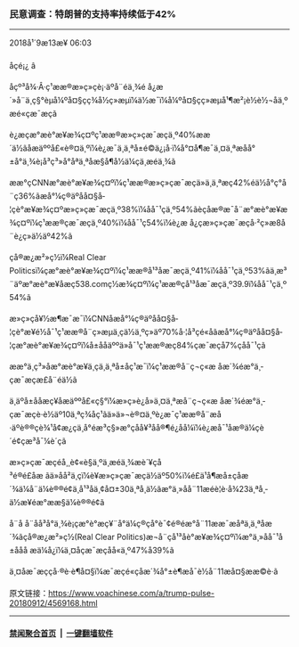 ### 民意调查：特朗普的支持率持续低于42%
------------------------

<div class="published">
 <span class="date" title="ä¸­å½æ¶é´">
  <time datetime="2018-09-13T06:03:28+08:00">
   2018å¹´9æ13æ¥ 06:03
  </time>
 </span>
</div>
<br/>
<div class="wsw">
 <span class="dateline">
  åçé¡¿ â
 </span>
 <p>
  åçº³å¾·Â·ç¹ææ®æ»ç»ç­è¡·äºå¨éä¸¾é å¿æ´»å¨ä¸ç§°èµå¼ºå¤§çç¾å½ç»æµï¼ä½æ¯ï¼å¼ºå¤§çç»æµå¹¶æ²¡è½è½¬åä¸ºæé«çæ¯æçã
 </p>
 <p>
  è¿æçæ°æè°æ¥æ¾ç¤ºç¹ææ®æ»ç»çæ¯æçä¸º40%ææ´ä½ãåæäººå£«è®¤ä¸ºï¼è¿æ¯ä¸ä¸ªå±é©ä¿¡å·ï¼å°¤å¶æ¯ä¸¤ä¸ªæåå°±å°ä¸¾è¡å³ç³»å°åªä¸ªåæ§å¶å½ä¼çä¸­æéä¸¾ã
 </p>
 <p>
  ææ°çCNNæ°æè°æ¥æ¾ç¤ºï¼ç¹ææ®æ»ç»çæ¯æçä»ä¸ä¸ªæç42%éä½å°ç°å¨ç36%ãæå°¼ç®äºåå¤§å­¦çè°æ¥æ¾ç¤ºæ»ç»çæ¯æçä¸º38%ï¼åå¯¹çä¸º54%ãèçåæ®æ¯å¨æ°æè°æ¥æ¾ç¤ºï¼ç¹ææ®çæ¯æçä¸º40%ï¼åå¯¹ç54%ï¼è¿æ å¿çæ»ç»çæ¯æçå·²ç»æ8å¨è¿ç»­ä½äº42%ã
 </p>
 <p>
  çå®æ¿æ²»ç½ï¼Real Clear Politicsï¼çæ°æè°æ¥æ¾ç¤ºï¼ç¹ææ®å¹³åæ¯æçä¸º41%ï¼åå¯¹çä¸º53%ãä¸æ³¨äºæ°æè°æ¥åæç538.comç½æ¾ç¤ºï¼ç¹ææ®çå¹³åæ¯æçä¸º39.9ï¼åå¯¹çä¸º54%ã
 </p>
 <p>
  æ»ç»çå¥½æ¶æ¯æ¯ï¼CNNåæå°¼ç®äºåå¤§å­¦çè°æ¥é½å¯¹ç¹ææ®å¨ç»æµä¸çä½ä¸ºç»äº70%å·¦å³çé«åãæå°¼ç®äºåå¤§å­¦çæ°æè°æ¥æ¾ç¤ºï¼å±ååäººä»å¯¹ç¹ææ®æç84%çæ¯æçå7%çåå¯¹çã
 </p>
 <p>
  ææ°ä¸ç³»åæ°æè°æ¥ä¸­çä¸ä¸ªå±åç¹æ¯ï¼ç¹ææ®å¨ç¬ç«æ åæ´¾éæ°ä¸­çæ¯æçæ­£å¨éä½ã
 </p>
 <p>
  ä¸äºå±ååæç¥åæäººå£«ç§°ï¼æ»ç»è¿å»ä¸¤ä¸ªæå¨ç¬ç«æ åæ´¾éæ°ä¸­çæ¯æçè·è½äº10ä¸ªç¾åç¹ãä»ä»¬è®¤ä¸ºè¿æ¯ç¹ææ®å¨æå·äºè®®çè¾¹å¢æ¿ç­ä¸­å°éæ³ç§»æ°çå­å¥³åå®¶é¿åå¼ï¼è¿æå¯¹åæ®ä¼çè´é¢çæ³å¯¼è´çã
 </p>
 <p>
  æ»ç»çæ¯æçéå¸¸è¢«è§ä¸ºä¸­æéä¸¾æè´¥çå³é®é£åæ ãä»åå²ä¸çï¼è¥æ»ç»çæ¯æçä½äº50%ï¼é£ä¹å¶æå±çåæ´¾ä¼å¨ä¼è®®é¢ä¸­å¹³åä¸¢å¤±30ä¸ªå¸­ä½ãæ°ä¸»åå¨11æéè¦è·å¾23ä¸ªå¸­ä½æ¥éæ°ææ§ä¼è®®é¢ã
 </p>
 <p>
  å¨å å¨åå³å°ä¸¾è¡çæ°è°æç¥¨å°ä¼ç®ç­å°è¯¢é®éæ°å¨11ææ¯æåªä¸ä¸ªåæ´¾ãçå®æ¿æ²»ç½(Real Clear Politics)æ¬å¨çå¹³åè°æ¥æ¾ç¤ºï¼æ°ä¸»åå¯¹å±ååå æä¼å¿ï¼ä¸¤åçæ¯æçåå«ä¸º47%å39%ã
 </p>
 <p>
  ä¸¤åæ¯æççå·®è·è¶å¤§ï¼æ¯æçé«çåæ´¾å°±è¶æå¯è½å¨11æå¤§ææ©è·ã
 </p>
 <p>
 </p>
</div>

原文链接：https://www.voachinese.com/a/trump-pulse-20180912/4569168.html


------------------------
#### [禁闻聚合首页](https://github.com/gfw-breaker/banned-news/blob/master/README.md) &nbsp;|&nbsp;  [一键翻墙软件](https://github.com/gfw-breaker/nogfw/blob/master/README.md)